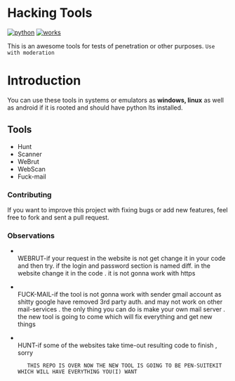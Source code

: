 # Hacking Tools

[![python](https://img.shields.io/badge/Python-3776AB?style=for-the-badge&logo=python&logoColor=white)]()
[![works](https://img.shields.io/badge/works-win%20linux%20termux-blue)]()

This is an awesome tools for tests of penetration or other purposes. `Use with moderation`

# Introduction

You can use these tools in systems or emulators as <b>windows, linux</b> as well as android if it is rooted and should have python lts installed.

## Tools

- Hunt
- Scanner
- WeBrut
- WebScan
- Fuck-mail

### Contributing

If you want to improve this project with fixing bugs or add new features, feel free to fork and sent a pull request.

### Observations

* <br>WEBRUT-if</b> your request in the website is not get change it in your code and then try. if the login and password section is named diff. in the website change it in the code . it is not gonna work with https

* <br>FUCK-MAIL-if</b> the tool is not gonna work with sender gmail account as shitty google have removed 3rd party auth. and may not work on other mail-services . the only thing you can do is make your own mail server . the new tool is going to come which will fix everything and get new things 

* <br>HUNT-if</b> some of the websites take time-out resulting code to finish , sorry

         THIS REPO IS OVER NOW THE NEW TOOL IS GOING TO BE PEN-SUITEKIT WHICH WILL HAVE EVERYTHING YOU(I) WANT